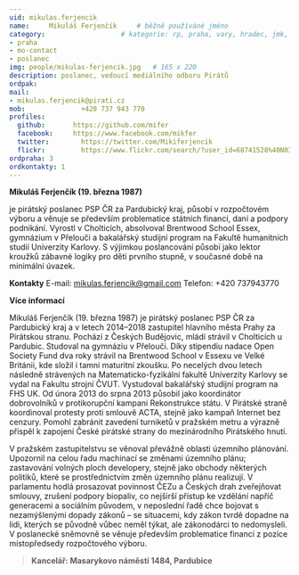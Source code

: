 ```yaml
---
uid: mikulas.ferjencik
name:     Mikuláš Ferjenčík  	# běžně používáné jméno
category:                 	# kategorie: rp, praha, vary, hradec, jmk, senat
- praha
- mo-contact
- poslanec
img: people/mikulas-ferjencik.jpg   # 165 x 220
description: poslanec, vedoucí mediálního odboru Pirátů             	# kratký popis, max 160 znaků
ordpak:
mail:
- mikulas.ferjencik@pirati.cz
mob:			  +420 737 943 770
profiles:
  github:       https://github.com/mifer
  facebook:     https://www.facebook.com/mikfer
  twitter: 		  https://twitter.com/Mikiferjencik
  flickr:		  https://www.flickr.com/search/?user_id=68741528%40N03&sort=date-taken-desc&view_all=1&text=mikul%C3%A1%C5%A1%20ferjen%C4%8D%C3%ADk
ordpraha: 3
ordkontakty: 1
---
```



**Mikuláš Ferjenčík (19. března 1987)**

je pirátský poslanec PSP ČR za Pardubický kraj, působí v rozpočtovém výboru a věnuje se především problematice státních financí, daní a podpory podnikání. Vyrostl v Cholticích, absolvoval Brentwood School Essex, gymnázium v Přelouči a bakalářský studijní program na Fakultě humanitních studií Univerzity Karlovy. S výjimkou poslancování působí jako lektor kroužků zábavné logiky pro děti prvního stupně, v současné době na minimální úvazek.

**Kontakty**
E-mail:	mikulas.ferjencik@gmail.com
Telefon:	+420 737943770


**Více informací**


Mikuláš Ferjenčík (19. března 1987) je pirátský poslanec PSP ČR za Pardubický kraj a v letech 2014–2018 zastupitel hlavního města Prahy za Pirátskou stranu. Pochází z Českých Budějovic, mládí strávil v Cholticích u Pardubic. Studoval na gymnáziu v Přelouči. Díky stipendiu nadace Open Society Fund dva roky strávil na Brentwood School v Essexu ve Velké Británii, kde složil i tamní maturitní zkoušku. Po necelých dvou letech následně strávených na Matematicko-fyzikální fakultě Univerzity Karlovy se vydal na Fakultu strojní ČVUT. Vystudoval bakalářský studijní program na FHS UK. Od února 2013 do srpna 2013 působil jako koordinátor dobrovolníků v protikorupční kampani Rekonstrukce státu. V Pirátské straně koordinoval protesty proti smlouvě ACTA, stejně jako kampaň Internet bez cenzury. Pomohl zabránit zavedení turniketů v pražském metru a výrazně přispěl k zapojení České pirátské strany do mezinárodního Pirátského hnutí.


V pražském zastupitelstvu se věnoval převážně oblasti územního plánování. Upozornil na celou řadu machinací se změnami územního plánu; zastavování volných ploch developery, stejně jako obchody některých politiků, které se prostřednictvím změn územního plánu realizují. V parlamentu hodlá prosazovat povinnost ČEZu a Českých drah zveřejňovat smlouvy, zrušení podpory biopaliv, co nejširší přístup ke vzdělání napříč generacemi a sociálním původem, v neposlední řadě chce bojovat s nezamýšlenými dopady zákonů – se situacemi, kdy zákon tvrdě dopadne na lidi, kterých se původně vůbec neměl týkat, ale zákonodárci to nedomysleli. V poslanecké sněmovně se věnuje především problematice financí z pozice místopředsedy rozpočtového výboru.

>**Kancelář: Masarykovo náměstí 1484, Pardubice**
